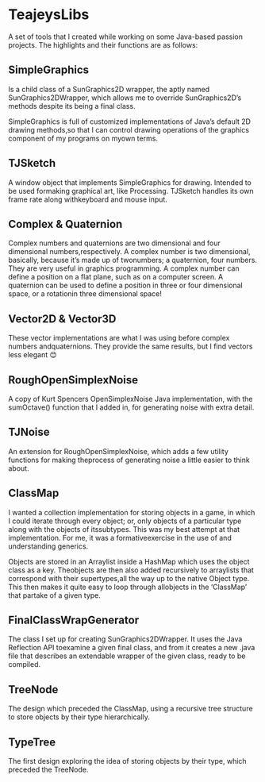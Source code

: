 # TeajeysLibs
A set of tools that I created while working on some Java-based passion projects. The highlights and their functions are as follows:
## SimpleGraphics
Is a child class of a SunGraphics2D wrapper, the aptly named SunGraphics2DWrapper, which allows me to override SunGraphics2D’s methods despite its being a final class.

SimpleGraphics is full of customized implementations of Java’s default 2D drawing methods,so that I can control drawing operations of the graphics component of my programs on myown terms.
## TJSketch
A window object that implements SimpleGraphics for drawing. Intended to be used formaking graphical art, like Processing. TJSketch handles its own frame rate along withkeyboard and mouse input.
## Complex & Quaternion
Complex numbers and quaternions are two dimensional and four dimensional numbers,respectively. A complex number is two dimensional, basically, because it’s made up of twonumbers; a quaternion, four numbers. They are very useful in graphics programming. A complex number can define a position on a flat plane, such as on a computer screen. A quaternion can be used to define a position in three or four dimensional space, or a rotationin three dimensional space!
## Vector2D & Vector3D
These vector implementations are what I was using before complex numbers andquaternions. They provide the same results, but I find vectors less elegant 😊
## RoughOpenSimplexNoise
A copy of Kurt Spencers OpenSimplexNoise Java implementation, with the sumOctave() function that I added in, for generating noise with extra detail.
## TJNoise
An extension for RoughOpenSimplexNoise, which adds a few utility functions for making theprocess of generating noise a little easier to think about.
## ClassMap
I wanted a collection implementation for storing objects in a game, in which I could iterate through every object; or, only objects of a particular type along with the objects of itssubtypes. This was my best attempt at that implementation. For me, it was a formativeexercise in the use of and understanding generics.

Objects are stored in an Arraylist inside a HashMap which uses the object class as a key. Theobjects are then also added recursively to arraylists that correspond with their supertypes,all the way up to the native Object type. This then makes it quite easy to loop through allobjects in the ‘ClassMap’ that partake of a given type.
## FinalClassWrapGenerator
The class I set up for creating SunGraphics2DWrapper. It uses the Java Reflection API toexamine a given final class, and from it creates a new .java file that describes an extendable wrapper of the given class, ready to be compiled.
## TreeNode
The design which preceded the ClassMap, using a recursive tree structure to store objects by their type hierarchically.
## TypeTree
The first design exploring the idea of storing objects by their type, which preceded the TreeNode.
